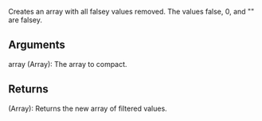 Creates an array with all falsey values removed. The values false, 0, and "" are falsey.


## Arguments
array (Array): The array to compact.


## Returns
(Array): Returns the new array of filtered values.
